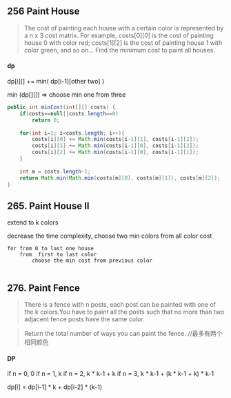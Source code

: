 ## 	256	Paint House
> The cost of painting each house with a certain color is represented by a n x 3 cost matrix. For example, costs[0][0] is the cost of painting house 0 with color red; costs[1][2] is the cost of painting house 1 with color green, and so on... Find the minimum cost to paint all houses.


#### dp
dp[i][] += min( dp[i-1][other two] )

min (dp[][]) => choose min one from three 

```java
public int minCost(int[][] costs) {
    if(costs==null||costs.length==0)
        return 0;
 
    for(int i=1; i<costs.length; i++){
        costs[i][0] += Math.min(costs[i-1][1], costs[i-1][2]);
        costs[i][1] += Math.min(costs[i-1][0], costs[i-1][2]);
        costs[i][2] += Math.min(costs[i-1][0], costs[i-1][1]);
    }
 
    int m = costs.length-1;
    return Math.min(Math.min(costs[m][0], costs[m][1]), costs[m][2]);
}
```

## 265. Paint House II
extend to k colors 

decrease the time complexity, choose two min colors from all color cost 

```
for from 0 to last one house
    from  first to last color
        choose the min cost from previous color
 
```



## 276. Paint Fence

> There is a fence with n posts, each post can be painted with one of the k colors.You have to paint all the posts such that no more than two adjacent fence posts have the same color.

> Return the total number of ways you can paint the fence.
//最多有两个相同颜色

#### DP

if n = 0, 0
if n = 1, k
if n = 2, k * k-1 + k
if n = 3, k * k-1 + (k * k-1 + k) * k-1

dp[i] = dp[i-1] * k + dp[i-2] * (k-1)

